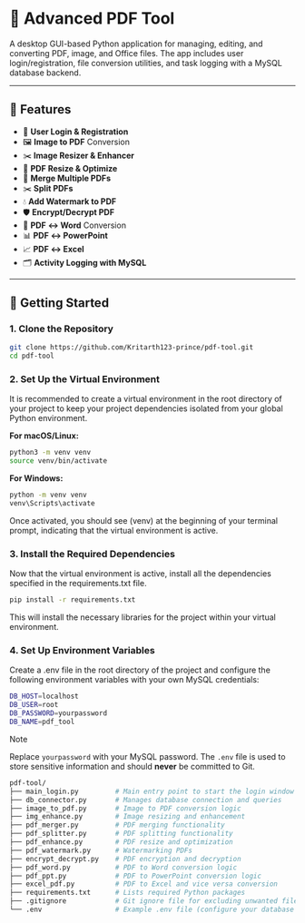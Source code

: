 # 📄 Advanced PDF Tool

A desktop GUI-based Python application for managing, editing, and converting PDF, image, and Office files. The app includes user login/registration, file conversion utilities, and task logging with a MySQL database backend.

---

## 🧰 Features

- 🔐 **User Login & Registration**
- 🖼️ **Image to PDF** Conversion
- ✂️ **Image Resizer & Enhancer**
- 📐 **PDF Resize & Optimize**
- 🧩 **Merge Multiple PDFs**
- ✂️ **Split PDFs**
- 💧 **Add Watermark to PDF**
- 🛡️ **Encrypt/Decrypt PDF**
- 🔄 **PDF ↔ Word** Conversion
- 📊 **PDF ↔ PowerPoint**
- 📈 **PDF ↔ Excel**
- 🗂️ **Activity Logging with MySQL**

---

## 🚀 Getting Started

### 1. Clone the Repository

```bash
git clone https://github.com/Kritarth123-prince/pdf-tool.git
cd pdf-tool
```

### 2. Set Up the Virtual Environment

It is recommended to create a virtual environment in the root directory of your project to keep your project dependencies isolated from your global Python environment.

**For macOS/Linux:**

``` bash
python3 -m venv venv
source venv/bin/activate
```

**For Windows:**

``` bash
python -m venv venv
venv\Scripts\activate
```

Once activated, you should see (venv) at the beginning of your terminal prompt, indicating that the virtual environment is active.

### 3. Install the Required Dependencies

Now that the virtual environment is active, install all the dependencies specified in the requirements.txt file.

```bash
pip install -r requirements.txt
```

This will install the necessary libraries for the project within your virtual environment.

### 4. Set Up Environment Variables

Create a .env file in the root directory of the project and configure the following environment variables with your own MySQL credentials:

```bash
DB_HOST=localhost
DB_USER=root
DB_PASSWORD=yourpassword
DB_NAME=pdf_tool
```

> [!NOTE]  
> Replace `yourpassword` with your MySQL password. The `.env` file is used to store sensitive information and should **never** be committed to Git.

```bash
pdf-tool/
├── main_login.py         # Main entry point to start the login window
├── db_connector.py       # Manages database connection and queries
├── image_to_pdf.py       # Image to PDF conversion logic
├── img_enhance.py        # Image resizing and enhancement
├── pdf_merger.py         # PDF merging functionality
├── pdf_splitter.py       # PDF splitting functionality
├── pdf_enhance.py        # PDF resize and optimization
├── pdf_watermark.py      # Watermarking PDFs
├── encrypt_decrypt.py    # PDF encryption and decryption
├── pdf_word.py           # PDF to Word conversion logic
├── pdf_ppt.py            # PDF to PowerPoint conversion logic
├── excel_pdf.py          # PDF to Excel and vice versa conversion
├── requirements.txt      # Lists required Python packages
├── .gitignore            # Git ignore file for excluding unwanted files
└── .env                  # Example .env file (configure your database settings)
```
